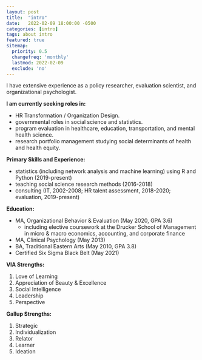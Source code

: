 ```yaml
---
layout: post
title:  "intro"
date:   2022-02-09 18:00:00 -0500
categories: [intro]
tags: about intro
featured: true
sitemap:
  priority: 0.5
  changefreq: 'monthly'
  lastmod: 2022-02-09
  exclude: 'no'
---
```

I have extensive experience as a policy researcher, evaluation scientist, and organizational psychologist. 

**I am currently seeking roles in:**
- HR Transformation / Organization Design.
- governmental roles in social science and statistics.
- program evaluation in healthcare, education, transportation, and mental health science.
- research portfolio management studying social determinants of health and health equity.

**Primary Skills and Experience:**
- statistics (including network analysis and machine learning) using R and Python (2019-present)
- teaching social science research methods (2016-2018)
- consulting (IT, 2002-2008; HR talent assessment, 2018-2020; evaluation, 2019-present)

**Education:**
- MA, Organizational Behavior & Evaluation (May 2020, GPA 3.6)
     - including elective coursework at the Drucker School of Management in micro & macro economics, accounting, and corporate finance
- MA, Clinical Psychology (May 2013)
- BA, Traditional Eastern Arts (May 2010, GPA 3.8)
- Certified Six Sigma Black Belt (May 2021)

**VIA Strengths:**
1. Love of Learning
2. Appreciation of Beauty & Excellence
3. Social Intelligence
4. Leadership
5. Perspective

**Gallup Strengths:**
1. Strategic
2. Individualization
3. Relator
4. Learner
5. Ideation
